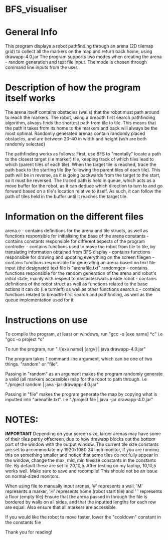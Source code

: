 # BFS_visualiser

# General Info 
This program displays a robot pathfinding through an arena (2D tilemap grid) to collect all the markers on the map and return back home, using drawapp-4.0.jar
The program supports two modes when creating the arena - random generation and text file input. The mode is chosen through command line inputs from the user.

# Description of how the program itself works 
The arena itself contains obstacles (walls) that the robot must path around to reach the markers.
The robot, using a breadth first search pathfinding algorithm, always finds the shortest path from tile to tile. This means that the path it takes from its home
to the markers and back will always be the most optimal.
Randomly generated arenas contain randomly placed obstacles, and are between 20-40 in width and height (w/h are both randomly selected)

The pathfinding works as follows:
First, use BFS to "mentally" locate a path to the closest target (i.e marker) tile, keeping track of which tiles lead to which (parent tiles of each tile). When the target tile is reached,
trace the path back to the starting tile (by following the parent tiles of each tile). This path will be in reverse, as it is going backwards from the target to the start, so it must be reversed. 
The traced path is held in queue, which acts as a move buffer for the robot, as it can deduce which direction to turn to and go forward based on a tile's location relative
to itself. As such, it can follow the path of tiles held in the buffer until it reaches the target tile.

# Information on the different files 
arena.c - contains definitions for the arena and tile structs, as well as functions responsible for initialising the base of the arena
constants - contains constants responsible for different aspects of the program
controller - contains functions used to move the robot from tile to tile, by translating information obtained from BFS
display - contains functions responsible for drawing and updating everything on the screen
filegen - contains functions responsible for generating an arena based on text file input (the designated text file is "arenafile.txt"
randomgen - contains functions responsible for the random generation of the arena and robot's initial state, mainly with respect to obstacles/walls inside
robot - contains definitions of the robot struct as well as functions related to the base actions it can do (i.e turnleft) as well as other functions
search.c - contains functions related to breadth-first search and pathfinding, as well as the queue implementation used for it

# Instructions on use 
To compile the program, at least on windows, run "gcc -o [exe name] *c"
i.e "gcc -o project *c"

To run the program, run "./[exe name] [argv] | java drawapp-4.0.jar"

The program takes 1 command line argument, which can be one of two things. "random" or "file".

Passing in "random" as an argument makes the program randomly generate a valid (all markers accessible) map for the robot to path through.
i.e "./project random | java -jar drawapp-4.0.jar"

Passing in "file" makes the program generate the map by copying what is inputted into "arenafile.txt".
i.e "./project file | java -jar drawapp-4.0.jar"

# NOTES: 
**IMPORTANT** Depending on your screen size, larger arenas may have some of their tiles partly offscreen, due to how drawapp blocks out the bottom part of the window with the output window. The current tile size constants are set to accommodate my 1920x1080 24 inch monitor, if you are running this on something smaller and notice that some tiles do not fully appear in the window, change the max, mid, min tilesize constants in the constants file. By default these are set to 20,10,5. After testing on my laptop, 10,10,5 works well. Make sure to save and recompile! This should not be an issue on normal-sized monitors.

When using file to manually input arenas, '#' represents a wall, 'M' represents a marker, 'H' represents home (robot start tile) and ' ' represents a floor (empty tile)
Ensure that the arena passed in through the file is bordered by walls on all sides, and that the inputted lengths for each row are equal.
Also ensure that all markers are accessible.

If you would like the robot to move faster, lower the "cooldown" constant in the constants file

Thank you for reading!
